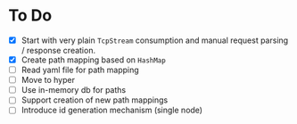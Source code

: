 # To Do
- [x] Start with very plain `TcpStream` consumption and manual request parsing / response creation.
- [x] Create path mapping based on `HashMap`
- [ ] Read yaml file for path mapping
- [ ] Move to hyper
- [ ] Use in-memory db for paths
- [ ] Support creation of new path mappings
- [ ] Introduce id generation mechanism (single node)
